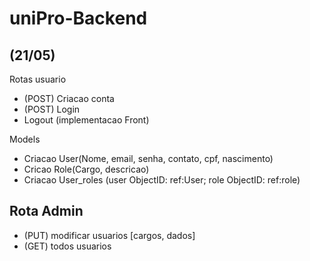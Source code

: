# uniPro-Backend

## (21/05)

Rotas usuario

- (POST) Criacao conta
- (POST) Login
- Logout (implementacao Front)

Models

- Criacao User(Nome, email, senha, contato, cpf, nascimento)
- Cricao Role(Cargo, descricao)
- Criacao User_roles (user ObjectID: ref:User; role ObjectID: ref:role)

## Rota Admin

- (PUT) modificar usuarios [cargos, dados]
- (GET) todos usuarios
